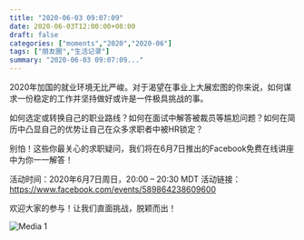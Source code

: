 ```yaml
---
title: "2020-06-03 09:07:09"
date: 2020-06-03T12:00:00+08:00
draft: false
categories: ["moments","2020","2020-06"]
tags: ["朋友圈","生活记录"]
summary: "2020-06-03 09:07:09..."
---
```


2020年加国的就业环境无比严峻。对于渴望在事业上大展宏图的你来说，如何谋求一份稳定的工作并坚持做好或许是一件极具挑战的事。

如何选定或转换自己的职业路线？如何在面试中解答被裁员等尴尬问题？如何在简历中凸显自己的优势让自己在众多求职者中被HR锁定？

别怕！这些你最关心的求职疑问，我们将在6月7日推出的Facebook免费在线讲座中为你一一解答！

活动时间：2020年6月7日周日，20:00 – 20:30 MDT
活动链接：https://www.facebook.com/events/589864238609600

欢迎大家的参与！让我们直面挑战，脱颖而出！

![Media 1](/Moments/photos/2020-06-03/202006030907090.jpg)

